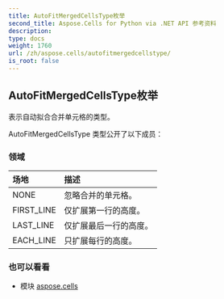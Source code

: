 ```yaml
---
title: AutoFitMergedCellsType枚举
second_title: Aspose.Cells for Python via .NET API 参考资料
description:
type: docs
weight: 1760
url: /zh/aspose.cells/autofitmergedcellstype/
is_root: false
---
```

## AutoFitMergedCellsType枚举
表示自动拟合合并单元格的类型。



AutoFitMergedCellsType 类型公开了以下成员：

### 领域
|场地|描述|
| :- | :- |
| NONE |忽略合并的单元格。|
| FIRST_LINE |仅扩展第一行的高度。|
| LAST_LINE |仅扩展最后一行的高度。|
| EACH_LINE |只扩展每行的高度。|



### 也可以看看
* 模块 [aspose.cells](..)
